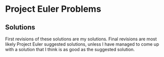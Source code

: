 # Project Euler Problems

## Solutions

First revisions of these solutions are my solutions. Final revisions are most likely Project Euler suggested solutions, unless I have managed to come up with a solution that I think is as good as the suggested solution.